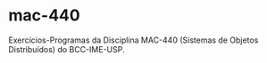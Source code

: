 # mac-440
Exercícios-Programas da Disciplina MAC-440 (Sistemas de Objetos Distribuídos) do BCC-IME-USP.
